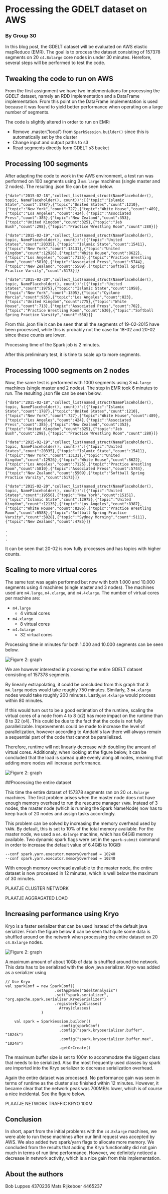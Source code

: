 # Processing the GDELT dataset on AWS
### By Group 30
In this blog post, the GDELT dataset will be evaluated on AWS elastic mapReduce (EMR). The goal is to process the dataset consisting of 157378 segments on 20 `c4.8xlarge` core nodes in under 30 minutes. Herefore, several steps will be performed to test the code.
 
## Tweaking the code to run on AWS
From the first assignment we have two implementations for processing the GDELT dataset, namely an RDD implementation and a DataFrame implementation. From this point on the DataFrame implementation is used because it was found to yield better performance when operating on a large number of segments.
 
The code is slightly altered in order to run on EMR:
 
- Remove .master('local') from `SparkSession.builder()` since this is automatically set by the cluster
- Change input and output paths to s3
- Read segments directly form GDELT s3 bucket
 
## Processing 100 segments
After adapting the code to work in the AWS environment, a test run was performed on 100 segments using 3 `m4.large` machines (single master and 2 nodes). The resulting .json file can be seen below.
 
```
{"date":"2015-02-18","collect_list(named_struct(NamePlaceholder(), topic, NamePlaceholder(), count))":[{"topic":"Islamic State","count":1787},{"topic":"United States","count":1210},{"topic":"New York","count":727},{"topic":"White House","count":489},{"topic":"Los Angeles","count":424},{"topic":"Associated Press","count":385},{"topic":"New Zealand","count":353},{"topic":"United Kingdom","count":325},{"topic":"Jeb Bush","count":298},{"topic":"Practice Wrestling Room","count":280}]}
 
{"date":"2015-02-19","collect_list(named_struct(NamePlaceholder(), topic, NamePlaceholder(), count))":[{"topic":"United States","count":20335},{"topic":"Islamic State","count":15411},{"topic":"New York","count":13131},{"topic":"United Kingdom","count":12926},{"topic":"White House","count":8622},{"topic":"Los Angeles","count":7125},{"topic":"Practice Wrestling Room","count":5810},{"topic":"Associated Press","count":5744},{"topic":"New Zealand","count":5509},{"topic":"Softball Spring Practice Varsity","count":5173}]}
 
{"date":"2015-02-20","collect_list(named_struct(NamePlaceholder(), topic, NamePlaceholder(), count))":[{"topic":"United States","count":1975},{"topic":"Islamic State","count":1958},{"topic":"New York","count":1395},{"topic":"Cyclone Marcia","count":935},{"topic":"Los Angeles","count":823},{"topic":"United Kingdom","count":775},{"topic":"White House","count":713},{"topic":"Associated Press","count":702},{"topic":"Practice Wrestling Room","count":630},{"topic":"Softball Spring Practice Varsity","count":558}]}
```
 
From this .json file it can be seen that all the segments of 19-02-2015 have been processed, while this is probably not the case for 18-02 and 20-02 since these counts are lower.
 
Processing time of the Spark job is 2 minutes.
 
After this preliminary test, it is time to scale up to more segments.
 
## Processing 1000 segments on 2 nodes
 
Now, the same test is performed with 1000 segments using 3 `m4.large` machines (single master and 2 nodes). The step in EMR took 6 minutes to run. The resulting .json file can be seen below.
 
```
{"date":"2015-02-18","collect_list(named_struct(NamePlaceholder(), topic, NamePlaceholder(), count))":[{"topic":"Islamic State","count":1787},{"topic":"United States","count":1210},{"topic":"New York","count":727},{"topic":"White House","count":489},{"topic":"Los Angeles","count":424},{"topic":"Associated Press","count":385},{"topic":"New Zealand","count":353},{"topic":"United Kingdom","count":325},{"topic":"Jeb Bush","count":298},{"topic":"Practice Wrestling Room","count":280}]}
 
{"date":"2015-02-19","collect_list(named_struct(NamePlaceholder(), topic, NamePlaceholder(), count))":[{"topic":"United States","count":20335},{"topic":"Islamic State","count":15411},{"topic":"New York","count":13131},{"topic":"United Kingdom","count":12926},{"topic":"White House","count":8622},{"topic":"Los Angeles","count":7125},{"topic":"Practice Wrestling Room","count":5810},{"topic":"Associated Press","count":5744},{"topic":"New Zealand","count":5509},{"topic":"Softball Spring Practice Varsity","count":5173}]}
 
{"date":"2015-02-20","collect_list(named_struct(NamePlaceholder(), topic, NamePlaceholder(), count))":[{"topic":"United States","count":19556},{"topic":"New York","count":15151},{"topic":"Islamic State","count":12975},{"topic":"United Kingdom","count":12135},{"topic":"Los Angeles","count":8387},{"topic":"White House","count":8286},{"topic":"Practice Wrestling Room","count":6588},{"topic":"Softball Spring Practice Varsity","count":5828},{"topic":"Sydney Morning","count":5111},{"topic":"New Zealand","count":4785}]}
 
.
.
.
```
It can be seen that 20-02 is now fully processes and has topics with higher counts.
 
## Scaling to more virtual cores
 
The same test was again performed but now with both 1.000 and 10.000 segments using 4 machines (single master and 3 nodes). The machines used are `m4.large`, `m4.xlarge`, and `m4.4xlarge`. The number of virtual cores per machine are:
 
- `m4.large`
    - 4 virtual cores
- `m4.xlarge`
    - 8 virtual cores
- `m4.4xlarge`
    - 32 virtual cores
 
Processing time in minutes for both 1.000 and 10.000 segments can be seen below.
 
![Figure 2: graph](./images/graph.png)
 
We are however interested in processing the entire GDELT dataset consisting of 157378 segments.
 
By linearly extrapolating, it could be concluded from this graph that 3 `m4.large` nodes would take roughly 750 minutes. Similarly, 3 `m4.xlarge` nodes would take roughly 200 minutes. Lastly,`m4.4xlarge` would process within 80 minutes. 
 
If this would turn out to be a good estimation of the runtime, scaling the virtual cores of a node from 4 to 8 (x2) has more impact on the runtime than 8 to 32 (x4). This could be due to the fact that the code is not fully parallelizable. Improvements could be made to increase the level of parallelization, however according to Amdahl's law there will always remain a sequential part of the code that cannot be parallelized. 
 
Therefore, runtime will not linearly decrease with doubling the amount of virtual cores. Additionaly, when looking at the figure below, it can be concluded that the load is spread quite evenly along all nodes, meaning that adding more nodes will increase performance. 
 
![Figure 2: graph](./images/aggregatedLoad.png)
 
##Processing the entire dataset
 
This time the entire dataset of 157378 segments ran on 20 `c4.8xlarge` machines. The first problem arises when the master node does not have enough memory overhead to run the resource manager `YARN`. Instead of 3 nodes, the master node (which is running the Spark NameNode) now has to keep track of 20 nodes and assign tasks accordingly.
 
This problem can be solved by increasing the memory overhead used by `YARN`. By default, this is set to 10% of the total memory available. For the master node, we used a `m4.4xlarge` machine, which has 64GiB memory available. Two dynamic spark flags were set in the `spark-submit` command in order to increase the default value of 6.4GiB to 10GiB: 
 
```
--conf spark.yarn.executor.memoryOverhead = 10240
--conf spark.yarn.executor.memoryOverhead = 10240
```
With enough memory overhead available to the master node, the entire dataset is now processed in 12 minutes, which is well below the maximum of 30 minutes.
 
PLAATJE CLUSTER NETWORK
 
PLAATJE AGGRAGATED LOAD
 
 
## Increasing performance using Kryo
Kryo is a faster serializer that can be used instead of the default java serializer. From the figure below it can be seen that quite some data is shuffled around on the network when processing the entire dataset on 20 `c4.8xlarge` nodes.
 
![Figure 2: graph](./images/clusterNetwork.png)
 
A maximum amount of about 10Gb of data is shuffled around the network. This data has to be serialized with the slow java serializer. Kryo was added as a serializer using
 
```
// Use Kryo
val sparkConf = new SparkConf()
                      .setAppName("GdeltAnalysis")
                      .set("spark.serializer", "org.apache.spark.serializer.KryoSerializer")
                      .registerKryoClasses(
                        Array(classes)
                )
                          
    val spark = SparkSession.builder()
                        .config(sparkConf)
                        .config("spark.kryoserializer.buffer", "1024k") 
                        .config("spark.kryoserializer.buffer.max", "1024m") 
                        .getOrCreate()
```
The maximum buffer size is set to 100m to accommodate the biggest class that needs to be serialized. Also the most frequently used classes by spark are imported into the Kryo serializer to decrease serialization overhead.
 
Again the entire dataset was processed. No performance gain was seen in terms of runtime as the cluster also finished within 12 minutes. However, it became clear that the network peak was 700MB/s lower, which is of course a nice incidental. See the figure below.
 
PLAATJE NETWORK TRAFFIC KRYO 100M
 
 
 
## Conclusion
 
In short, apart from the initial problems with the `c4.8xlarge` machines, we were able to run these machines after our limit request was accepted by AWS. We also added two spark/yarn flags to allocate more memory. We concluded from the results that adding the Kryo functionality did not gain much in terms of run time performance. However, we definitely noticed a decrease in network activity, which is a nice gain from this implementation. 
 
 
## About the authors
 
Bob Luppes 4370236
Mats Rijkeboer 4465237
 


